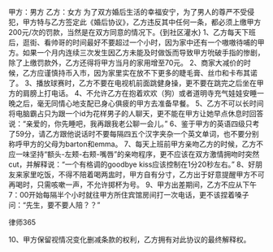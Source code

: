 
 甲方：男方
乙方：女方
为了双方婚后生活的幸福安宁，为了男人的尊严不受侵犯，甲方特与乙方签定此《婚后协议》，乙方违反其中任何一条，都必须上缴甲方200元/次的罚款，当然是在双方同意的情况下。{到社区灌水}
1、乙方每天下班后，逛街、看帅哥的时间最好不要超过一个小时，因为家中还有一个嗷嗷待哺的甲方。如果一个月内连续三次发生因乙方未能及时做饭而导致甲方吮破手指的惨剧，除了上缴罚款外，乙方还得将甲方当月的家用增至70元。
2、商家大减价的时候，乙方应谨慎持币入市，因为家里实在放不下更多的睫毛膏、丝巾和卡布其诺了。
3、播放球赛时，乙方不要在电视机前面跳健身操，更不要在跳完之后坐在甲方的肩膀上打电话。
4、不允许乙方在抱着欢欢（狗）或者道明寺充气娃娃安睡一晚之后，毫无同情心地支配已身心俱疲的甲方去准备早餐。
5、乙方不可以长时间将电脑霸占只为跟一个id为花样男子的人聊天，更不能在甲方让她早点休息时回答说：“亲爱的，你先睡吧，我再跟我老公聊一会儿。”
6、鉴于甲方的英语四级只考了59分，请乙方跟他说话时不要每隔四五个汉字夹杂一个英文单词，也不要分别称呼甲方的父母为barton和emma。
7、每天上班前甲方亲吻乙方的时候，乙方不应一味坚持“额头-左颊-右颊-嘴唇”的亲吻程序，更不应该在双方激情拥吻时突然cut，并解释说：“一个有格调的goodbye kiss应该控制在1分20秒左右。”
8、好朋友来家里吃饭，不得不陪着喝两盅时，甲方自有分寸，乙方出于好意提醒甲方不可再喝时，只需咳嗽一声，不允许掷杯为号。
9、甲方出差期间，乙方不应从下午7：00开始每隔半个小时就往甲方所住宾馆房间打一次电话，更不该捏着嗓子问：“先生，要不要人陪？？”




 
律师365






10、甲方保留视情况变化删减条款的权利，乙方拥有对此协议的最终解释权。 


 

 
 
 
 
 
  


  
 

  


  


  
 
 
 
 

